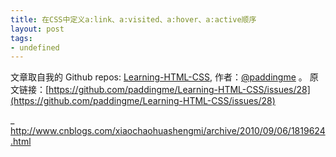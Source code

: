 ```yaml
---
title: 在CSS中定义a:link、a:visited、a:hover、a:active顺序
layout: post
tags:
- undefined
---
```



 文章取自我的 Github  repos: [Learning-HTML-CSS](https://github.com/paddingme/Learning-HTML-CSS), 作者：[@paddingme](http://padding.me/about.html) 。
原文链接：[https://github.com/paddingme/Learning-HTML-CSS/issues/28](https://github.com/paddingme/Learning-HTML-CSS/issues/28)

_ http://www.cnblogs.com/xiaochaohuashengmi/archive/2010/09/06/1819624.html